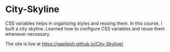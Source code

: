 # City-Skyline

CSS variables helps in organizing styles and reusing them.
In this course, I built a city skyline. Learned how to configure CSS variables and reuse them whenever necessary.

The site is live at https://gapilesh.github.io/City-Skyline/
